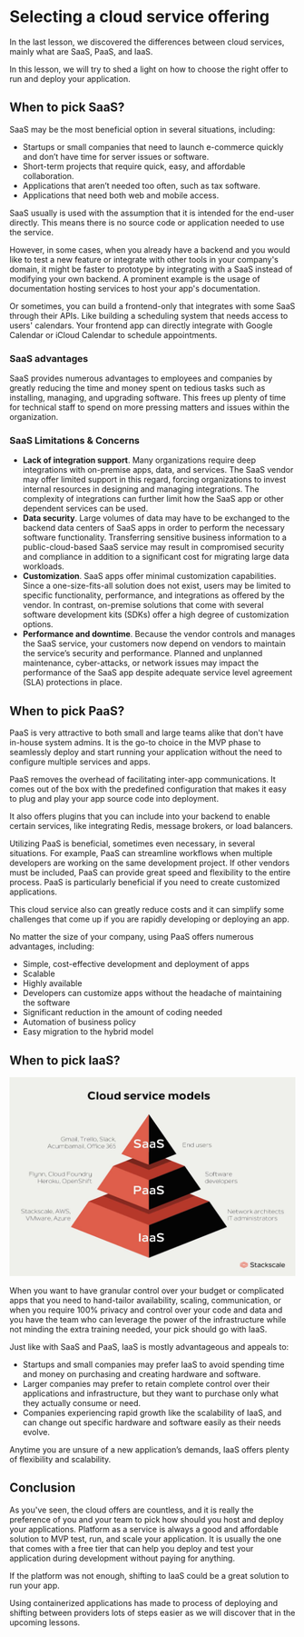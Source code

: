 # Selecting a cloud service offering

In the last lesson, we discovered the differences between cloud services, mainly what are SaaS, PaaS, and IaaS.

In this lesson, we will try to shed a light on how to choose the right offer to run and deploy your application.

## When to pick SaaS?

SaaS may be the most beneficial option in several situations, including:

- Startups or small companies that need to launch e-commerce quickly and don’t have time for server issues or software.
- Short-term projects that require quick, easy, and affordable collaboration.
- Applications that aren’t needed too often, such as tax software.
- Applications that need both web and mobile access.

SaaS usually is used with the assumption that it is intended for the end-user directly. This means there is no source code or application needed to use the service.

However, in some cases, when you already have a backend and you would like to test a new feature or integrate with other tools in your company's domain, it might be faster to prototype by integrating with a SaaS instead of modifying your own backend. A prominent example is the usage of documentation hosting services to host your app's documentation.

Or sometimes, you can build a frontend-only that integrates with some SaaS through their APIs. Like building a scheduling system that needs access to users' calendars. Your frontend app can directly integrate with Google Calendar or iCloud Calendar to schedule appointments.

### SaaS advantages

SaaS provides numerous advantages to employees and companies by greatly reducing the time and money spent on tedious tasks such as installing, managing, and upgrading software. This frees up plenty of time for technical staff to spend on more pressing matters and issues within the organization.

### SaaS Limitations & Concerns

- **Lack of integration support**. Many organizations require deep integrations with on-premise apps, data, and services. The SaaS vendor may offer limited support in this regard, forcing organizations to invest internal resources in designing and managing integrations. The complexity of integrations can further limit how the SaaS app or other dependent services can be used.
- **Data security**. Large volumes of data may have to be exchanged to the backend data centers of SaaS apps in order to perform the necessary software functionality. Transferring sensitive business information to a public-cloud-based SaaS service may result in compromised security and compliance in addition to a significant cost for migrating large data workloads.
- **Customization**. SaaS apps offer minimal customization capabilities. Since a one-size-fits-all solution does not exist, users may be limited to specific functionality, performance, and integrations as offered by the vendor. In contrast, on-premise solutions that come with several software development kits (SDKs) offer a high degree of customization options.
- **Performance and downtime**. Because the vendor controls and manages the SaaS service, your customers now depend on vendors to maintain the service’s security and performance. Planned and unplanned maintenance, cyber-attacks, or network issues may impact the performance of the SaaS app despite adequate service level agreement (SLA) protections in place.

## When to pick PaaS?

PaaS is very attractive to both small and large teams alike that don't have in-house system admins. It is the go-to choice in the MVP phase to seamlessly deploy and start running your application without the need to configure multiple services and apps.

PaaS removes the overhead of facilitating inter-app communications. It comes out of the box with the predefined configuration that makes it easy to plug and play your app source code into deployment.

It also offers plugins that you can include into your backend to enable certain services, like integrating Redis, message brokers, or load balancers.

Utilizing PaaS is beneficial, sometimes even necessary, in several situations. For example, PaaS can streamline workflows when multiple developers are working on the same development project. If other vendors must be included, PaaS can provide great speed and flexibility to the entire process. PaaS is particularly beneficial if you need to create customized applications.

This cloud service also can greatly reduce costs and it can simplify some challenges that come up if you are rapidly developing or deploying an app.

No matter the size of your company, using PaaS offers numerous advantages, including:

- Simple, cost-effective development and deployment of apps
- Scalable
- Highly available
- Developers can customize apps without the headache of maintaining the software
- Significant reduction in the amount of coding needed
- Automation of business policy
- Easy migration to the hybrid model

## When to pick IaaS?

![SaaS, PaaS, & IaaS](../assets/cloud-service-models-iaas-paas-saas-stackscale.jpg)

When you want to have granular control over your budget or complicated apps that you need to hand-tailor availability, scaling, communication, or when you require 100% privacy and control over your code and data and you have the team who can leverage the power of the infrastructure while not minding the extra training needed, your pick should go with IaaS.

Just like with SaaS and PaaS, IaaS is mostly advantageous and appeals to:

- Startups and small companies may prefer IaaS to avoid spending time and money on purchasing and creating hardware and software.
- Larger companies may prefer to retain complete control over their applications and infrastructure, but they want to purchase only what they actually consume or need.
- Companies experiencing rapid growth like the scalability of IaaS, and can change out specific hardware and software easily as their needs evolve.

Anytime you are unsure of a new application’s demands, IaaS offers plenty of flexibility and scalability.

## Conclusion

As you've seen, the cloud offers are countless, and it is really the preference of you and your team to pick how should you host and deploy your applications. Platform as a service is always a good and affordable solution to MVP test, run, and scale your application. It is usually the one that comes with a free tier that can help you deploy and test your application during development without paying for anything.

If the platform was not enough, shifting to IaaS could be a great solution to run your app.

Using containerized applications has made to process of deploying and shifting between providers lots of steps easier as we will discover that in the upcoming lessons.
